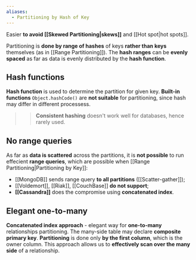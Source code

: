```yaml
---
aliases:
  - Partitioning by Hash of Key
---
```

Easier **to avoid [[Skewed Partitioning|skews]]** and [[Hot spot|hot spots]].

Partitioning is **done by range of hashes** of keys **rather than keys** themselves (as in [[Range Partitioning]]). The **hash ranges** can be **evenly spaced** as far as data is evenly distributed by the **hash function**.

## Hash functions

**Hash function** is used to determine the partition for given key. **Built-in functions** `Object.hashCode()` are **not suitable** for partitioning, since hash may differ in different processess.

> >**Consistent hashing** doesn't work well for databases, hence rarely used.

## No range queries

As far as **data is scattered** across the partitions, it is **not possible** to run effecient **range queries**, which are possible when [[Range Partitioning|Partitioning by Key]]:
- [[MongoDB]] sends range query **to all partitions** ([[Scatter-gather]]);
- [[Voldemort]], [[Riak]], [[CouchBase]] **do not support**;
- **[[Cassandra]]** does the compromise using **concatenated index**. 

## Elegant one-to-many

**Concatenated index approach** - elegant way for **one-to-many** relationships partitioning. The many-side table may declare **composite primary key**. **Partitioning** is done only **by the first column**, which is the owner column. This approach allows us to **effectively scan over the many side** of a relationship.
